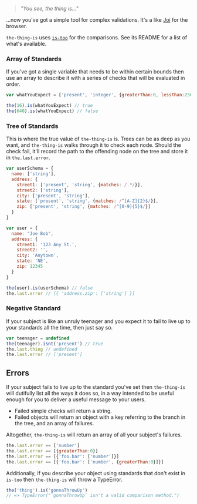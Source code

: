 > _"You see, the thing is..."_

...now you've got a simple tool for complex validations. It's a like [Joi](https://github.com/hapijs/joi) for the browser.

`the-thing-is` uses [`is-too`](https://github.com/LoudBit/is-too) for the comparisons. See its README for a list of what's available.


### Array of Standards

If you've got a single variable that needs to be within certain bounds then use an array to describe it with a series of checks that will be evaluated in order.

``` javascript
var whatYouExpect = ['present', 'integer', {greaterThan:0, lessThan:256}]

the(16).is(whatYouExpect) // true
the(640).is(whatYouExpect) // false
```

### Tree of Standards

This is where the true value of `the-thing-is` is. Trees can be as deep as you want, and `the-thing-is` walks through it to check each node.
Should the check fail, it'll record the path to the offending node on the tree and store it in `the.last.error`.

``` javascript
var userSchema = {
  name: ['string'],
  address: {
    street1: ['present', 'string', {matches: /.*/}],
    street2: ['string'],
    city: ['present', 'string'],
    state: ['present', 'string', {matches: /^[A-Z]{2}$/}],
    zip: ['present', 'string', {matches: /^[0-9]{5}$/}]
  }
}

var user = {
  name: "Joe Bob",
  address: {
    street1: '123 Any St.',
    street2: '',
    city: 'Anytown',
    state: 'NE',
    zip: 12345
  }
}

the(user).is(userSchema) // false
the.last.error // [{ 'address.zip': ['string'] }]
```


### Negative Standard

If your subject is like an unruly teenager and you expect it to fail to live up to your standards all the time, then just say so.

``` javascript
var teenager = undefined
the(teenager).isnt('present') // true
the.last.thing // undefined
the.last.error // ['present']
```


## Errors

If your subject fails to live up to the standard you've set then `the-thing-is` will dutifully list all the ways it does so, in a way intended to be useful enough for you to deliver a useful message to your users.

- Failed simple checks will return a string.
- Failed objects will return an object with a key referring to the branch in the tree, and an array of failures.

Altogether, `the-thing-is` will return an array of all your subject's failures.


``` javascript
the.last.error == ['number']
the.last.error == [{greaterThan:0}]
the.last.error == [{'foo.bar': ['number']}]
the.last.error == [{'foo.bar': ['number', {greaterThan:0}]}]
```

Additionally, if you describe your object using standards that don't exist in `is-too` then `the-thing-is` will throw a TypeError.

``` javascript
the('thing').is('gonnaThrowUp')
// => TypeError("`gonnaThrowUp` isn't a valid comparison method.")
```


